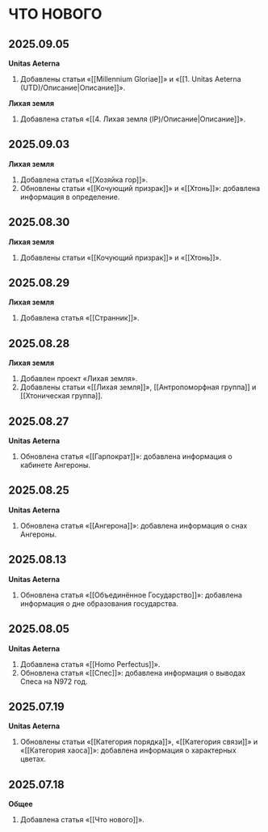 # ЧТО НОВОГО

## 2025.09.05

**Unitas Aeterna**

1. Добавлены статьи «[[Millennium Gloriae]]» и «[[1. Unitas Aeterna (UTD)/Описание|Описание]]».

**Лихая земля**

1. Добавлена статья «[[4. Лихая земля (IP)/Описание|Описание]]».

## 2025.09.03

**Лихая земля**

1. Добавлена статья «[[Хозяйка гор]]».
2. Обновлены статьи «[[Кочующий призрак]]» и «[[Хтонь]]»: добавлена информация в определение.
## 2025.08.30

**Лихая земля**

1. Добавлены статьи «[[Кочующий призрак]]» и «[[Хтонь]]».

## 2025.08.29

**Лихая земля**

1. Добавлена статья «[[Странник]]».

## 2025.08.28

**Лихая земля**

1. Добавлен проект «Лихая земля».
2. Добавлены статьи «[[Лихая земля]]», [[Антропоморфная группа]] и [[Хтоническая группа]].

## 2025.08.27

**Unitas Aeterna**

1. Обновлена статья «[[Гарпократ]]»: добавлена информация о кабинете Ангероны.

## 2025.08.25

**Unitas Aeterna**

1. Обновлена статья «[[Ангерона]]»: добавлена информация о снах Ангероны.

## 2025.08.13

**Unitas Aeterna**

1. Обновлена статья «[[Объединённое Государство]]»: добавлена информация о дне образования государства.

## 2025.08.05

**Unitas Aeterna**

1. Добавлена статья «[[Homo Perfectus]]».
2. Обновлена статья «[[Спес]]»: добавлена информация о выводах Спеса на N972 год.

## 2025.07.19

**Unitas Aeterna**

1. Обновлены статьи «[[Категория порядка]]», «[[Категория связи]]» и «[[Категория хаоса]]»: добавлена информация о характерных цветах.

## 2025.07.18

**Общее**

1. Добавлена статья «[[Что нового]]».
